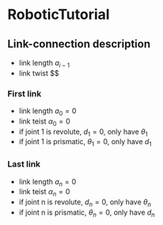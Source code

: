 # RoboticTutorial

## Link-connection description

* link length $a_{i-1}$
* link twist  $$

### First link

* link length $a_0 = 0$
* link teist  $\alpha_0 = 0$
* if joint 1 is revolute, $d_1 = 0$, only have $\theta_1$
* if joint 1 is prismatic, $\theta_1 = 0$, only have $d_1$

### Last link

* link length $a_n = 0$
* link teist  $\alpha_n = 0$
* if joint n is revolute, $d_n = 0$, only have $\theta_n$
* if joint n is prismatic, $\theta_n = 0$, only have $d_n$